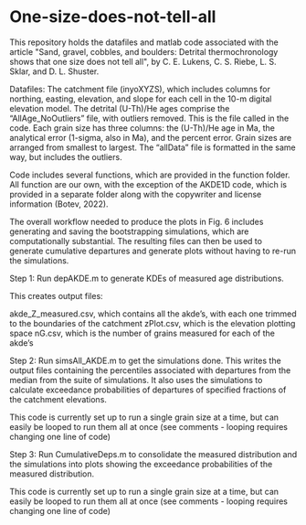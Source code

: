 # One-size-does-not-tell-all
This repository holds the datafiles and matlab code associated with the article "Sand, gravel, cobbles, and boulders: Detrital thermochronology shows that one size does not tell all", by C. E. Lukens, C. S. Riebe, L. S. Sklar, and D. L. Shuster.

Datafiles:  The catchment file (inyoXYZS), which includes columns for northing, easting, elevation, and slope for each cell in the 10-m digital elevation model. 
The detrital (U-Th)/He ages comprise the “AllAge_NoOutliers” file, with outliers removed. This is the file called in the code. Each grain size has three columns: the (U-Th)/He age in Ma, the analytical error (1-sigma, also in Ma), and the percent error. Grain sizes are arranged from smallest to largest. 
The “allData” file is formatted in the same way, but includes the outliers. 

Code includes several functions, which are provided in the function folder. All function are our own, with the exception of the AKDE1D code, which is provided in a separate folder along with the copywriter and license information (Botev, 2022). 

The overall workflow needed to produce the plots in Fig. 6 includes generating and saving the bootstrapping simulations, which are computationally substantial. The resulting files can then be used to generate cumulative departures and generate plots without having to re-run the simulations. 

Step 1: Run depAKDE.m to generate KDEs of measured age distributions.

This creates output files:

akde_Z_measured.csv, which contains all the akde’s, with each one trimmed to the boundaries of the catchment
zPlot.csv, which is the elevation plotting space
nG.csv, which is the number of grains measured for each of the akde’s

Step 2: Run simsAll_AKDE.m to get the simulations done. This writes the output files containing the percentiles associated with departures from the median from the suite of simulations. It also uses the simulations to calculate exceedance probabilities of departures of specified fractions of the catchment elevations.

This code is currently set up to run a single grain size at a time, but can easily be looped to run them all at once (see comments - looping requires changing one line of code)

Step 3: Run CumulativeDeps.m to consolidate the measured distribution and the simulations into plots showing the exceedance probabilities of the measured distribution.

This code is currently set up to run a single grain size at a time, but can easily be looped to run them all at once (see comments - looping requires changing one line of code)

